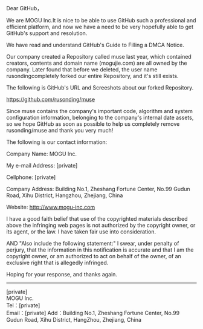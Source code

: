 Dear GitHub，

We are MOGU Inc.It is nice to be able to use GitHub such a professional and efficient platform, and now we have a need to be very hopefully able to get GitHub's support and resolution.

We have read and understand GitHub's Guide to Filling a DMCA Notice.

Our company created a Repository called muse last year, which contained creators, contents and domain name (mogujie.com) are all owned by the company. Later found that before we deleted, the user name rusondingcompletely forked our entire Repository, and it's still exists.

The following is GitHub's URL and Screeshots about our forked Repository.

https://github.com/rusonding/muse

Since muse contains the company's important code, algorithm and system configuration information, belonging to the company's internal date assets, so we hope GitHub as soon as possible to help us completely remove rusonding/muse and thank you very much!

The following is our contact information:

Company Name: MOGU Inc.

My e-mail Address: [private]

Cellphone: [private]

Company Address: Building No.1, Zheshang Fortune Center, No.99 Gudun Road, Xihu District, Hangzhou, Zhejiang, China

Website: http://www.mogu-inc.com

I have a good faith belief that use of the copyrighted materials described above the infringing web pages is not authorized by the copyright owner, or its agent, or the law. I have taken fair use into consideration.

AND "Also include the following statement:" I swear, under penalty of perjury, that the information in this notification is accurate and that I am the copyright owner, or am authorized to act on behalf of the owner, of an exclusive right that is allegedly infringed.

Hoping for your response, and thanks again.

------------------
[private]  
MOGU Inc.  
Tel：[private]  
Email：[private]
Add：Building No.1, Zheshang Fortune Center, No.99 Gudun Road, Xihu District, HangZhou, Zhejiang, China
